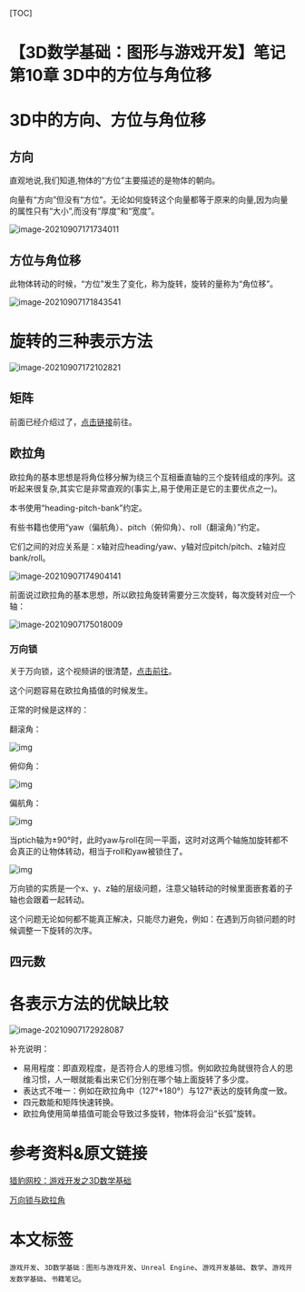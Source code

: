 [TOC]

# 【3D数学基础：图形与游戏开发】笔记 第10章 3D中的方位与角位移 

#  3D中的方向、方位与角位移

## 方向

直观地说,我们知道,物体的“方位”主要描述的是物体的朝向。

向量有“方向”但没有“方位”。无论如何旋转这个向量都等于原来的向量,因为向量的属性只有“大小”,而没有“厚度”和“宽度”。

![image-20210907171734011](https://sin998-blog-image.oss-cn-beijing.aliyuncs.com/images/202109071717707.png)

## 方位与角位移

此物体转动的时候，“方位”发生了变化，称为旋转，旋转的量称为“角位移”。

![image-20210907171843541](https://sin998-blog-image.oss-cn-beijing.aliyuncs.com/images/202109071718743.png)

# 旋转的三种表示方法

![image-20210907172102821](https://sin998-blog-image.oss-cn-beijing.aliyuncs.com/images/202109071721892.png)

## 矩阵

前面已经介绍过了，[点击链接](https://www.cnblogs.com/sin998/p/15228118.html)前往。

## 欧拉角

欧拉角的基本思想是将角位移分解为绕三个互相垂直轴的三个旋转组成的序列。这听起来很复杂,其实它是非常直观的(事实上,易于使用正是它的主要优点之一)。

本书使用“heading-pitch-bank”约定。

有些书籍也使用“yaw（偏航角）、pitch（俯仰角）、roll（翻滚角）”约定。

它们之间的对应关系是：x轴对应heading/yaw、y轴对应pitch/pitch、z轴对应bank/roll。

![image-20210907174904141](https://sin998-blog-image.oss-cn-beijing.aliyuncs.com/images/202109071749241.png)

前面说过欧拉角的基本思想，所以欧拉角旋转需要分三次旋转，每次旋转对应一个轴：

![image-20210907175018009](https://sin998-blog-image.oss-cn-beijing.aliyuncs.com/images/202109071750356.png)

### 万向锁

关于万向锁，这个视频讲的很清楚，[点击前往](https://v.youku.com/v_show/id_XNjk1MTkzMTM2.html)。

这个问题容易在欧拉角插值的时候发生。

正常的时候是这样的：

翻滚角：

![img](https://sin998-blog-image.oss-cn-beijing.aliyuncs.com/images/202109071804894.gif)

俯仰角：

![img](https://sin998-blog-image.oss-cn-beijing.aliyuncs.com/images/202109071805009.jpeg)

偏航角：

![img](https://sin998-blog-image.oss-cn-beijing.aliyuncs.com/images/202109071805015.jpeg)

当ptich轴为±90°时，此时yaw与roll在同一平面，这时对这两个轴施加旋转都不会真正的让物体转动，相当于roll和yaw被锁住了。

![img](https://sin998-blog-image.oss-cn-beijing.aliyuncs.com/images/202109071803683.gif)

万向锁的实质是一个x、y、z轴的层级问题，注意父轴转动的时候里面嵌套着的子轴也会跟着一起转动。

这个问题无论如何都不能真正解决，只能尽力避免，例如：在遇到万向锁问题的时候调整一下旋转的次序。

## 四元数



# 各表示方法的优缺比较

![image-20210907172928087](https://sin998-blog-image.oss-cn-beijing.aliyuncs.com/images/202109071729251.png)

补充说明：

- 易用程度：即直观程度，是否符合人的思维习惯。例如欧拉角就很符合人的思维习惯，人一眼就能看出来它们分别在哪个轴上面旋转了多少度。
- 表达式不唯一：例如在欧拉角中（127°+180°）与127°表达的旋转角度一致。
- 四元数能和矩阵快速转换。
- 欧拉角使用简单插值可能会导致过多旋转，物体将会沿“长弧”旋转。













# 参考资料&原文链接

[猎豹网校：游戏开发之3D数学基础](https://www.bilibili.com/video/BV1ib411K7TK)

[万向锁与欧拉角](https://zhuanlan.zhihu.com/p/74040465)

# 本文标签

`游戏开发`、`3D数学基础：图形与游戏开发`、`Unreal Engine`、`游戏开发基础`、`数学`、`游戏开发数学基础`、`书籍笔记`。

